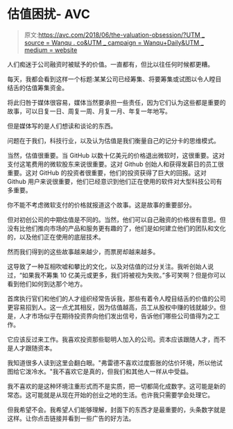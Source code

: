 # 估值困扰- AVC

> 原文:[https://avc.com/2018/06/the-valuation-obsession/?UTM _ source = Wanqu . co&UTM _ campaign = Wanqu+Daily&UTM _ medium = website](https://avc.com/2018/06/the-valuation-obsession/?utm_source=wanqu.co&utm_campaign=Wanqu+Daily&utm_medium=website)

人们痴迷于公司融资时被赋予的价值。一直都有，但比以往任何时候都更糟。

每天，我都会看到这样一个标题:某某公司已经筹集、将要筹集或试图以令人瞠目结舌的估值筹集资金。

将此归咎于媒体很容易，媒体当然要承担一些责任，因为它们认为这些都是重要的故事，可以日复一日、周复一周、月复一月、年复一年地写。

但是媒体写的是人们想读和谈论的东西。

问题在于我们，科技行业，以及认为估值是我们衡量自己的记分卡的思维模式。

当然，估值很重要。当 GitHub 以数十亿美元的价格退出微软时，这很重要。这对支付这笔费用的微软股东来说很重要。这对 Github 创始人和获得发薪日的员工很重要。这对 GitHub 的投资者很重要，他们的投资获得了巨大的回报。这对 Github 用户来说很重要，他们已经意识到他们正在使用的软件对大型科技公司有多重要。

你不能不考虑微软支付的价格就报道这个故事。这是故事的重要部分。

但对初创公司的中期估值是不同的。当然，他们可以自己融资的价格很有意思。但没有比他们推向市场的产品和服务更有趣的了，他们是如何建立他们的团队和文化的，以及他们正在使用的底层技术。

然而我们得到的这些故事越来越少，而票房却越来越多。

这导致了一种互相吹嘘和攀比的文化，以及对估值的过分关注。我听创始人说过，“如果我不筹集 10 亿美元或更多，我们将被视为失败。”多可笑啊？但是你可以看到他们如何到达那个地方。

首席执行官们和他们的人才组织经常告诉我，那些有着令人瞠目结舌的价值的公司更容易招到人。这一点尤其相反，因为估值越高，员工从股权中赚的钱就越少。但是，人才市场似乎在期待投资界向他们发出信号，告诉他们哪些公司值得为之工作。

它应该反过来工作。我喜欢投资那些聪明人加入的公司。资本应该跟随人才，而不是人才跟随资本。

我知道很多人读到这里会翻白眼。"弗雷德不喜欢过度膨胀的估价环境，所以他试图给它泼冷水。"我不喜欢它是真的，但我们和其他人一样从中受益。

我不喜欢的是这种环境注重形式而不是实质，把一切都简化成数字。这可能是新的常态。这可能就是从现在开始的创业之地的生活。也许我只需要学会处理它。

但我希望不会。我希望人们能够理解，封面下的东西才是最重要的，头条数字就是这样。让你点击链接并看到一些广告的好方法。